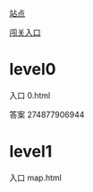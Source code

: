 [站点](http://www.pythonchallenge.com/)

[闯关入口](http://www.pythonchallenge.com/pc/def/0.html)

# level0
入口
0.html

答案
274877906944

# level1
入口
map.html



